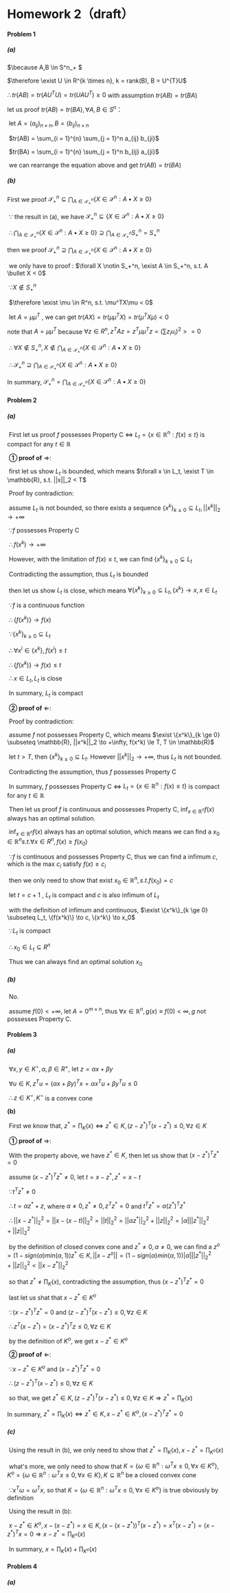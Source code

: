 # Homework 2（draft）

#### Problem 1

##### (a) 

$\because A,B \in S^n_+ $

$\therefore \exist U \in R^{k \times n}, k = rank(B), B = U^{T}U$ 

$\therefore tr(AB) = tr(AU^TU) = tr(UAU^T) \ge 0$ with assumption $tr(AB) = tr(BA)$

let us proof $tr(AB) = tr(BA), \forall A, B \in S^n$：

​	let $A = (a_{ij})_{n \times n}, B = (b_{ij})_{n \times n}$

​	$tr(AB) = \sum_{i = 1}^{n} \sum_{j = 1}^n a_{ij} b_{ji}$

​	$tr(BA) = \sum_{i = 1}^{n} \sum_{j = 1}^n b_{ij} a_{ji}$

​	we can rearrange the equation above and get $tr(AB) = tr(BA)$

##### (b)

First we proof $\mathcal{S}_{+}^{n}\subseteq\bigcap_{A \in \mathcal{S}_{+}^{n}}\left\{X \in \mathcal{S}^{n}: A \bullet X \geq 0\right\}$

​	$\because$  the result in (a), we have $\mathcal{S}_{+}^{n} \subseteq\left\{X \in \mathcal{S}^{n}: A \bullet X \geq 0\right\}$ 

​	$\therefore \bigcap_{A \in \mathcal{S}_{+}^{n}}\left\{X \in \mathcal{S}^{n}: A \bullet X \geq 0\right\} \supseteq \bigcap_{A \in \mathcal{S}_{+}^{n}} S_+^n = S_+^n$

then we proof  $\mathcal{S}_{+}^{n}\supseteq\bigcap_{A \in \mathcal{S}_{+}^{n}}\left\{X \in \mathcal{S}^{n}: A \bullet X \geq 0\right\}$

​	we only have to proof : $\forall X \notin S_+^n, \exist A \in S_+^n, s.t. A \bullet X < 0$

​	$\because X \notin S_+^n$

​	$\therefore \exist \mu \in R^n, s.t. \mu^TX\mu < 0$

​	let $A = \mu\mu^T$ , we can get $tr(AX) = tr(\mu\mu^TX) = tr(\mu^TX\mu) < 0$

note that $A = \mu\mu^T$ because $\forall z \in R^n, z^TAz = z^T\mu\mu^Tz = (\sum z_iu_i)^2 >= 0$

​	$\therefore \forall X \notin S_+^n, X \notin \bigcap_{A \in \mathcal{S}_{+}^{n}}\left\{X \in \mathcal{S}^{n}: A \bullet X \geq 0\right\}$

​	$\therefore \mathcal{S}_{+}^{n}\supseteq\bigcap_{A \in \mathcal{S}_{+}^{n}}\left\{X \in \mathcal{S}^{n}: A \bullet X \geq 0\right\}$

In summary, $\mathcal{S}_{+}^{n} = \bigcap_{A \in \mathcal{S}_{+}^{n}}\left\{X \in \mathcal{S}^{n}: A \bullet X \geq 0\right\}$



#### Problem 2

##### (a) 

​	First let us proof $f$  possesses Property C $\Leftrightarrow$ $L_t = \{x \in \mathbb{R}^n:f(x) \le t\}$ is compact for any $t \in \mathbb{R}$

​		**① proof of** $\Rightarrow$:

​			first let us show $L_t$ is bounded, which means $\forall x \in L_t, \exist T \in \mathbb{R}, s.t. ||x||_2 < T$

​			Proof by contradiction: 

​					assume $L_t$ is not bounded, so there exists a sequence $\{x^k\}_{k \ge 0} \subseteq L_t, ||x^k||_2 \to +\infty$

​					$\because f$ possesses Property C

​					$\therefore f(x^k) \to +\infty$

​					However, with the limitation of $f(x) \le t$,  we can find $\{x^k\}_{k \ge 0} \subsetneq L_t$ 

​					Contradicting the assumption, thus $L_t$ is bounded

​			then let us show $L_t$ is close, which means $\forall \{x^k\}_{k \ge 0} \subseteq L_t, \{x^k\} \to x, x \in L_t$

​			$\because f$ is a continuous function

​			$\therefore \{f(x^k)\} \to f(x)$ 

​			$\because \{x^k\}_{k \ge 0} \subseteq L_t$

​			$\therefore \forall x^i \in \{x^k\}, f(x^i) \le t$

​			$\therefore \{f(x^k)\} \to f(x) \le t$

​			$\therefore x \in L_t, L_t$ is close

​			In summary, $L_t$ is compact

​		**② proof of** $\Leftarrow$:

​			Proof by contradiction:

​					assume $f$  not possesses Property C, which means $\exist \{x^k\}_{k \ge 0} \subseteq \mathbb{R}, ||x^k||_2 \to +\infty, f(x^k) \le T, T \in \mathbb{R}$

​					let $t > T$, then $\{x^k\}_{k \ge 0} \subseteq L_t$. However $||x^k||_2 \to +\infty$, thus $L_t$ is not bounded.

​					Contradicting the assumption, thus $f$  possesses Property C

​		In summary,  $f$  possesses Property C $\Leftrightarrow$ $L_t = \{x \in \mathbb{R}^n:f(x) \le t\}$ is compact for any $t \in \mathbb{R}$

​	Then let us proof $f$ is continuous and possesses Property C, $\inf _{x \in \mathbb{R}^n} f(x)$ always has an optimal solution.

​				$\inf _{x \in \mathbb{R}^n} f(x)$ always has an optimal solution, which means we can find a $x_0 \in \mathbb{R}^n s.t. \forall x \in R^n, f(x) \ge f(x_0)$

​				$\because f$ is continuous and possesses Property C, thus we can find a infimum $c$, which is the max $c_i$ satisfy $f(x) \ge c_i$

​				then we only need to show that exist $x_0 \in \mathbb{R}^n, s.t. f(x_0) = c$

​				let $t = c + 1$ , $L_t$ is compact and $c$ is also infimum of $L_t$

​				with the definition of infimum and continuous, $\exist \{x^k\}_{k \ge 0} \subseteq L_t, \{f(x^k)\} \to c, \{x^k\} \to x_0$

​				$\because L_t$ is compact

​				$\therefore x_0 \in L_t \subseteq R^n$

​				Thus we can always find an optimal solution $x_0$

##### (b)

​		No.

​		assume $f(0) < +\infty$, let $A = 0^{m \times n}$, thus $\forall x \in \mathbb{R}^n, g(x) \equiv f(0) < \infty, g$ not possesses Property C.



#### Problem 3

##### (a)

​	$\forall x, y \in K^{\circ}, \alpha, \beta \in R^+$, let $z = \alpha x + \beta y$

​	$\forall u \in K, z^T u = (\alpha x + \beta y)^T x = \alpha x^T u + \beta y^T u \le 0$

​	$\therefore z \in K^{\circ}, K^{\circ}$ is a convex cone

**(b)**

​	First we know that, $z^* = \prod_K(x) \Leftrightarrow z^* \in K, (z - z^*)^T(x - z^*) \le 0, \forall z \in K$

​	**① proof of** $\Rightarrow$:

​		With the property above, we have $z^* \in K$, then let us show that $(x - z^*)^T z^* = 0$

​		assume $(x - z^*)^T z^* \neq 0$, let $t = x - z^*, z^* = x - t$

​		$\because t^Tz^* \neq 0$

​		$\therefore t = \alpha z^* + z$, where $\alpha \neq 0, z^* \neq 0, z^Tz^* = 0$ and $t^Tz^* = \alpha (z^*)^Tz^*$

​		$\therefore ||x - z^*||^2_2 = ||x - (x - t)||^2_2 = ||t||^2_2 = ||\alpha z^*||^2_2 + ||z||^2_2 = |\alpha| ||z^*||^2_2 + ||z||^2_2$

​		by the definition of closed convex cone and $z^* \neq 0, \alpha \neq 0$, we can find a $z^o = (1 - sign(\alpha) min(\alpha, 1))z^* \in K, ||x - z^o|| = (1 - sign(\alpha) min(\alpha, 1))|\alpha|||z^*||^2_2 + ||z||^2_2 < ||x - z^*||^2_2$

​		so that  $z^* \neq \prod_K(x)$, contradicting the assumption, thus $(x - z^*)^T z^* = 0$

​		last let us shat that $x - z^* \in K^o$

​		$\because (x - z^*)^T z^* = 0$ and $(z - z^*)^T(x - z^*) \le 0, \forall z \in K$

​		$\therefore z^T(x - z^*) = (x - z^*)^Tz\le 0, \forall z \in K$

​		by the definition of $K^o$, we get $x - z^* \in K^o$

​	**② proof of** $\Leftarrow$:

​		$\because x - z^* \in K^o$ and $(x - z^*)^T z^* = 0$

​		$\therefore (z - z^*)^T(x - z^*) \le 0, \forall z \in K$

​		so that, we get $z^* \in K, (z - z^*)^T(x - z^*) \le 0, \forall z \in K \Rightarrow z^* = \prod_K(x)$

In summary, $z^* = \prod_K(x) \Leftrightarrow z^* \in K, x - z^* \in K^o, (x - z^*)^T z^* = 0$

##### (c)

​	Using the result in (b), we only need to show that $z^* = \prod_K(x), x - z^* = \prod_{K^o}(x)$

​	what's more, we only need to show that $K = \{\omega \in \mathbb{R}^n:\omega^Tx \le 0, \forall x \in K^o\}, K^o = \{\omega \in \mathbb{R}^n:\omega^Tx \le 0, \forall x \in K\}, K \subseteq \mathbb{R}^n$ be a closed convex cone

​	$\because x^T\omega = \omega^Tx$, so that $K = \{\omega \in \mathbb{R}^n:\omega^Tx \le 0, \forall x \in K^o\}$ is true obviously by definition

​	Using the result in (b):

​	$x - z^* \in K^o, x - (x - z^*) = x \in K, (x - (x - z^*))^T(x - z^*) = x^T(x - z^*) = (x - z^*)^Tx = 0 \Rightarrow x - z^* = \prod_{K^o}(x)$

​	In summary, $x = \prod_K(x) + \prod_{K^o}(x)$



#### Problem 4

##### (a)

​		



​				

​					

​			



